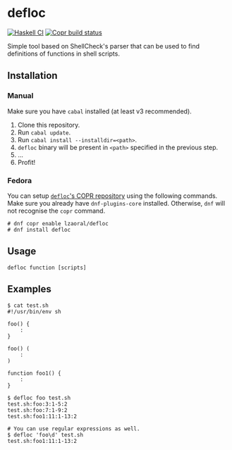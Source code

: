 # defloc

[![Haskell CI](https://github.com/lzaoral/defloc/actions/workflows/haskell-ci.yml/badge.svg)](https://github.com/lzaoral/defloc/actions/workflows/haskell-ci.yml)
[![Copr build status](https://copr.fedorainfracloud.org/coprs/lzaoral/defloc/package/defloc/status_image/last_build.png)](https://copr.fedorainfracloud.org/coprs/lzaoral/defloc/)

Simple tool based on ShellCheck's parser that can be used to find definitions
of functions in shell scripts.

## Installation

### Manual

Make sure you have `cabal` installed (at least v3 recommended).

1. Clone this repository.
2. Run `cabal update`.
3. Run `cabal install --installdir=<path>`.
4. `defloc` binary will be present in `<path>` specified in the previous step.
5. ...
6. Profit!

### Fedora

You can setup [`defloc`'s COPR repository](https://copr.fedorainfracloud.org/coprs/lzaoral/defloc/)
using the following commands.   Make sure you already have `dnf-plugins-core`
installed.  Otherwise, `dnf` will not recognise the `copr` command.
```console
# dnf copr enable lzaoral/defloc
# dnf install defloc
```

## Usage

```shell
defloc function [scripts]
```

## Examples

```console
$ cat test.sh
#!/usr/bin/env sh

foo() {
    :
}

foo() (
    :
)

function foo1() {
    :
}

$ defloc foo test.sh
test.sh:foo:3:1-5:2
test.sh:foo:7:1-9:2
test.sh:foo1:11:1-13:2

# You can use regular expressions as well.
$ defloc 'foo\d' test.sh
test.sh:foo1:11:1-13:2
